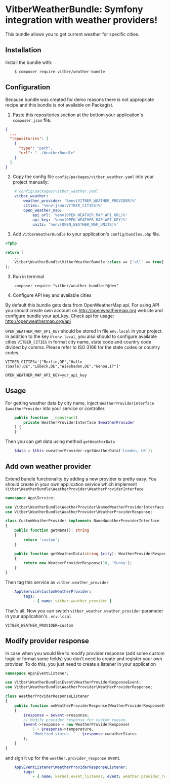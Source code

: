 VitberWeatherBundle: Symfony integration with weather providers!
================================================================

This bundle allows you to get current weather for specific cities.

Installation
------------

Install the bundle with:

```shell
    $ composer require vitber/weather-bundle
```

Configuration
-------------

Because bundle was created for demo reasons there is not appropriate recipe and this bundle is not available on Packagist.

1. Paste this repositories section at the bottom your application's ``composer.json`` file.

```json
{
  ...
  "repositories": [
    {
      "type": "path",
      "url": "../WeatherBundle"
    }
  ]
}

```

2. Copy the config file ``config/packages/vitber_weather.yaml`` into your project manually:

``` yaml
    # config/packages/vitber_weather.yaml
    vitber_weather:
        weather_provider: '%env(VITBER_WEATHER_PROVIDER)%'
        cities: '%env(json:VITBER_CITIES)%'
        open_weather_map:
            api_url: '%env(OPEN_WEATHER_MAP_API_URL)%'
            api_key: '%env(OPEN_WEATHER_MAP_API_KEY)%'
            units: '%env(OPEN_WEATHER_MAP_UNITS)%'
```

3. Add ``VitberWeatherBundle`` to your application's ``config/bundles.php`` file.

```php
<?php

return [
    ...
    Vitber\WeatherBundle\VitberWeatherBundle::class => ['all' => true],
];
```

3. Run in terminal

```shell
    composer require "vitber/weather-bundle:*@dev"
```

4. Configure API key and available cities

By default this bundle gets data from OpenWeatherMap api.
For using API you should create own account on http://openweathermap.org website and configure bundle your api_key.
Check api for usage: http://openweathermap.org/api

``OPEN_WEATHER_MAP_API_KEY`` should be stored in file ``env.local`` in your project.
In addition to the key in ``env.local``, you also should to configure available cities ``VITBER_CITIES`` in format city
name, state code and country code divided by comma. Please refer to ISO 3166 for the state codes or country codes.

```text
VITBER_CITIES='["Berlin,DE","Halle (Saale),DE","Lübeck,DE","Wiesbaden,DE","Genoa,IT"]'

OPEN_WEATHER_MAP_API_KEY=yor_api_key
```

Usage
-----

For getting weather data by city name, inject ``WeatherProviderInterface $weatherProvider`` into your service
or controller.

``` php
    public function __construct(
        private WeatherProviderInterface $weatherProvider
    ) {
    }
```

Then you can get data using method ``getWeatherData``

``` php
    $data = $this->weatherProvider->getWeatherData('London, UK');
```
 
Add own weather provider
------------------------

Extend bundle functionality by adding a new provider is pretty easy. You should create in your own application service
which implement ``Vitber\WeatherBundle\WeatherProvider\WeatherProviderInterface``

```php
namespace App\Service;

use Vitber\WeatherBundle\WeatherProvider\NamedWeatherProviderInterface;
use Vitber\WeatherBundle\WeatherProvider\WeatherProviderResponse;

class CustomWeatherProvider implements NamedWeatherProviderInterface
{
    public function getName(): string
    {
        return 'custom';
    }

    public function getWeatherData(string $city): WeatherProviderResponse
    {
        return new WeatherProviderResponse(10, 'Sunny');
    }
}
```

Then tag this service as ``vitber.weather_provider``

```yaml
    App\Service\CustomWeatherProvider:
        tags:
            - { name: vitber.weather_provider }
```

That's all. Now you can switch ``vitber_weather.weather_provider`` parameter in your application's ``.env.local``

```text
VITBER_WEATHER_PROVIDER=custom
```


Modify provider response
------------------------

In case when you would like to modify provider response (add some custom logic or format some fields) you don't need
to create and register your own provider. To do this, you just need to create a listener in your application 

```php
namespace App\EventListener;

use Vitber\WeatherBundle\Event\WeatherProviderResponseEvent;
use Vitber\WeatherBundle\WeatherProvider\WeatherProviderResponse;

class WeatherProviderResponseListener
{
    public function onWeatherProviderResponse(WeatherProviderResponseEvent $event)
    {
        $response = $event->response;
        // Modify provider response for custom reason.
        $event->response = new WeatherProviderResponse(
            5 + $response->temperature,
            'Modified status. ' . $response->weatherStatus
        );
    }
}

```

and sign it up
for the ``weather.provider_response`` event.

```yaml
    App\EventListener\WeatherProviderResponseListener:
        tags:
            - { name: kernel.event_listener, event: weather.provider_response, method: onWeatherProviderResponse }
```
